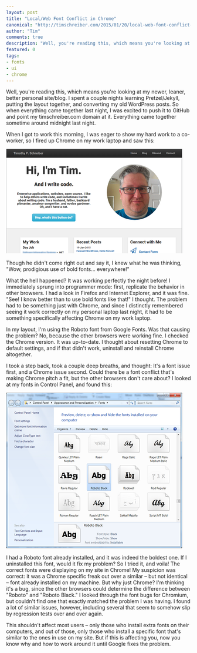 ```yaml
--- 
layout: post
title: "Local/Web Font Conflict in Chrome"
canonical: "http://timschreiber.com/2015/01/20/local-web-font-conflict-in-chrome/"
author: "Tim"
comments: true
description: "Well, you're reading this, which means you're looking at my newer, leaner, better personal site/blog. I spent a couple nights learning Pretzel/Jekyll, putting the layout together, and converting my old WordPress posts. So when..."
featured: 0
tags:
- fonts
- ui
- chrome
---
```


Well, you're reading this, which means you're looking at my newer, leaner, better personal site/blog. I spent a couple nights learning Pretzel/Jekyll, putting the layout together, and converting my old WordPress posts. So when everything came together last night, I was excited to push it to GitHub and point my timschreiber.com domain at it. Everything came together sometime around midnight last night.

When I got to work this morning, I was eager to show my hard work to a co-worker, so I fired up Chrome on my work laptop and saw this:

![Prodigious use of bold fonts][1]

Though he didn't come right out and say it, I knew what he was thinking, "Wow, prodigious use of bold fonts… everywhere!"

What the hell happened? It was working perfectly the night before! I immediately sprung into programmer mode: first, replicate the behavior in other browsers. I had a look in Firefox and Internet Explorer, and it was fine. "See! I know better than to use bold fonts like that!" I thought. The problem had to be something just with Chrome, and since I distinctly remembered seeing it work correctly on my personal laptop last night, it had to be something specifically affecting Chrome on my work laptop.

In my layout, I'm using the Roboto font from Google Fonts. Was that causing the problem? No, because the other browsers were working fine. I checked the Chrome version. It was up-to-date. I thought about resetting Chrome to default settings, and if that didn't work, uninstall and reinstall Chrome altogether. 

I took a step back, took a couple deep breaths, and thought: It's a font issue first, and a Chrome issue second. Could there be a font conflict that's making Chrome pitch a fit, but the other browsers don't care about? I looked at my fonts in Control Panel, and found this:

![The offending font][2]

I had a Roboto font already installed, and it was indeed the boldest one. If I uninstalled this font, would it fix my problem? So I tried it, and voila! The correct fonts were displaying on my site in Chrome! My suspicion was correct: it was a Chrome specific freak out over a similar &ndash; but not identical &ndash; font already installed on my machine. But why just Chrome? I'm thinking it's a bug, since the other browsers could determine the difference between "Roboto" and "Roboto Black." I looked through the font bugs for Chromium, but couldn't find one that exactly matched the problem I was having. I found a lot of similar issues, however, including several that seem to somehow slip by regression tests over and over again.

This shouldn't affect most users – only those who install extra fonts on their computers, and out of those, only those who install a specific font that's similar to the ones in use on my site. But if this is affecting you, now you know why and how to work around it until Google fixes the problem.

[1]: /img/bold-blog.png
[2]: /img/roboto-black.png
